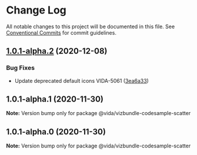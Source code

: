 # Change Log

All notable changes to this project will be documented in this file.
See [Conventional Commits](https://conventionalcommits.org) for commit guidelines.

## [1.0.1-alpha.2](https://github.ibm.com/VIDA/catalog/compare/@vida/vizbundle-codesample-scatter@1.0.1-alpha.1...@vida/vizbundle-codesample-scatter@1.0.1-alpha.2) (2020-12-08)


### Bug Fixes

* Update deprecated default icons VIDA-5061 ([3ea6a33](https://github.ibm.com/VIDA/catalog/commit/3ea6a338fa8b107c4222c388f77b9663a8d12be1))





## 1.0.1-alpha.1 (2020-11-30)

**Note:** Version bump only for package @vida/vizbundle-codesample-scatter





## 1.0.1-alpha.0 (2020-11-30)

**Note:** Version bump only for package @vida/vizbundle-codesample-scatter
